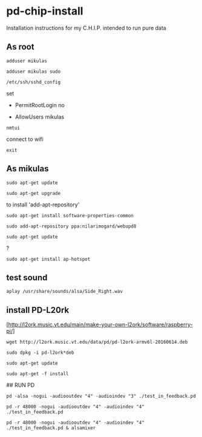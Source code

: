 # pd-chip-install
Installation instructions for my C.H.I.P. intended to run pure data

## As root

`adduser mikulas`

`adduser mikulas sudo`

`/etc/ssh/sshd_config`

set

* PermitRootLogin no

* AllowUsers mikulas


`nmtui`

connect to wifi

`exit`

## As mikulas

`sudo apt-get update`

`sudo apt-get upgrade`

to install 'add-apt-repository'

`sudo apt-get install software-properties-common`

`sudo add-apt-repository ppa:nilarimogard/webupd8`

`sudo apt-get update`

?

`sudo apt-get install ap-hotspot`

## test sound

`aplay /usr/share/sounds/alsa/Side_Right.wav`

## install PD-L20rk

[http://l2ork.music.vt.edu/main/make-your-own-l2ork/software/raspberry-pi/]

`wget http://l2ork.music.vt.edu/data/pd/pd-l2ork-armv6l-20160614.deb`

`sudo dpkg -i pd-l2ork*deb`

`sudo apt-get update`

`sudo apt-get -f install`

## RUN PD

`pd -alsa -nogui -audiooutdev "4" -audioindev "3" ./test_in_feedback.pd`

`pd -r 48000 -nogui -audiooutdev "4" -audioindev "4" ./test_in_feedback.pd`

`pd -r 48000 -nogui -audiooutdev "4" -audioindev "4" ./test_in_feedback.pd & alsamixer`
